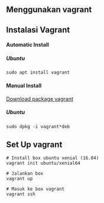 ## Menggunakan vagrant

## Instalasi Vagrant

#### Automatic Install


##### Ubuntu
```
sudo apt install vagrant
```

#### Manual Install
[Download package vagrant](https://www.vagrantup.com/downloads.html)


##### Ubuntu
```
sudo dpkg -i vagrant*deb
```


## Set Up vagrant

```
# Install box ubuntu xenial (16.04)
vagrant init ubuntu/xenial64

# Jalankan box
vagrant up

# Masuk ke box vagrant
vagrant ssh
```
